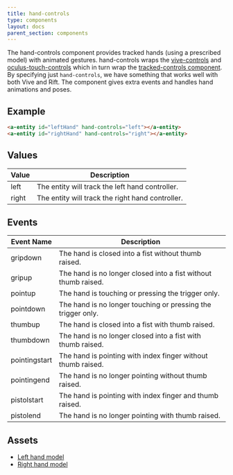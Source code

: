 ```yaml
---
title: hand-controls
type: components
layout: docs
parent_section: components
---
```


[tracked]: ./tracked-controls.md
[vive]: ./vive-controls.md
[oculustouch]: ./oculus-touch-controls.md
[daydream]: ./daydream-controls.md

The hand-controls component provides tracked hands (using a prescribed model)
with animated gestures. hand-controls wraps the [vive-controls][vive] and
[oculus-touch-controls][oculustouch] which in turn wrap the [tracked-controls
component][tracked]. By specifying just `hand-controls`, we have something that
works well with both Vive and Rift. The component gives extra events and
handles hand animations and poses.

## Example

```html
<a-entity id="leftHand" hand-controls="left"></a-entity>
<a-entity id="rightHand" hand-controls="right"></a-entity>
```

## Values

| Value | Description                                      |
|-------|--------------------------------------------------|
| left  | The entity will track the left hand controller.  |
| right | The entity will track the right hand controller. |

## Events

| Event Name    | Description                                                    |
| ----------    | -----------                                                    |
| gripdown      | The hand is closed into a fist without thumb raised.           |
| gripup        | The hand is no longer closed into a fist without thumb raised. |
| pointup       | The hand is touching or pressing the trigger only.             |
| pointdown     | The hand is no longer touching or pressing the trigger only.   |
| thumbup       | The hand is closed into a fist with thumb raised.              |
| thumbdown     | The hand is no longer closed into a fist with thumb raised.    |
| pointingstart | The hand is pointing with index finger without thumb raised.   |
| pointingend   | The hand is no longer pointing without thumb raised.           |
| pistolstart   | The hand is pointing with index finger and thumb raised.       |
| pistolend     | The hand is no longer pointing with thumb raised.              |

## Assets

- [Left hand model](https://cdn.aframe.io/controllers/oculus-hands/v2/leftHand.json)
- [Right hand model](https://cdn.aframe.io/controllers/oculus-hands/v2/rightHand.json)
